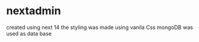 # nextadmin
 created using next 14
 the styling was made using vanila Css
 mongoDB was used as data base
 